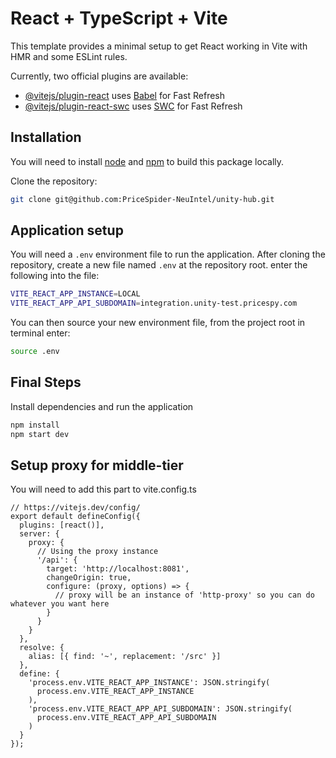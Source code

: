 # React + TypeScript + Vite

This template provides a minimal setup to get React working in Vite with HMR and some ESLint rules.

Currently, two official plugins are available:

- [@vitejs/plugin-react](https://github.com/vitejs/vite-plugin-react/blob/main/packages/plugin-react/README.md) uses [Babel](https://babeljs.io/) for Fast Refresh
- [@vitejs/plugin-react-swc](https://github.com/vitejs/vite-plugin-react-swc) uses [SWC](https://swc.rs/) for Fast Refresh

## Installation

You will need to install [node](https://nodejs.org/en/) and [npm](https://www.npmjs.com/) to build this package locally.

Clone the repository:

```bash
git clone git@github.com:PriceSpider-NeuIntel/unity-hub.git
```

## Application setup

You will need a `.env` environment file to run the application. After cloning the repository, create a new file
named `.env` at the repository root. enter the following into the file:

```bash
VITE_REACT_APP_INSTANCE=LOCAL
VITE_REACT_APP_API_SUBDOMAIN=integration.unity-test.pricespy.com
```

You can then source your new environment file, from the project root in terminal enter:

```bash
source .env
```

## Final Steps

Install dependencies and run the application

```bash
npm install
npm start dev
```

## Setup proxy for middle-tier

You will need to add this part to vite.config.ts

```
// https://vitejs.dev/config/
export default defineConfig({
  plugins: [react()],
  server: {
    proxy: {
      // Using the proxy instance
      '/api': {
        target: 'http://localhost:8081',
        changeOrigin: true,
        configure: (proxy, options) => {
          // proxy will be an instance of 'http-proxy' so you can do whatever you want here
        }
      }
    }
  },
  resolve: {
    alias: [{ find: '~', replacement: '/src' }]
  },
  define: {
    'process.env.VITE_REACT_APP_INSTANCE': JSON.stringify(
      process.env.VITE_REACT_APP_INSTANCE
    ),
    'process.env.VITE_REACT_APP_API_SUBDOMAIN': JSON.stringify(
      process.env.VITE_REACT_APP_API_SUBDOMAIN
    )
  }
});

```
